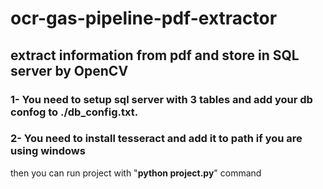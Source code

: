 # ocr-gas-pipeline-pdf-extractor
## extract information from pdf and store in SQL server by OpenCV

### 1- You need to setup sql server with 3 tables and add your db confog to ./db_config.txt.
### 2- You need to install tesseract and add it to path if you are using windows

then you can run project with "**python project.py**" command 
